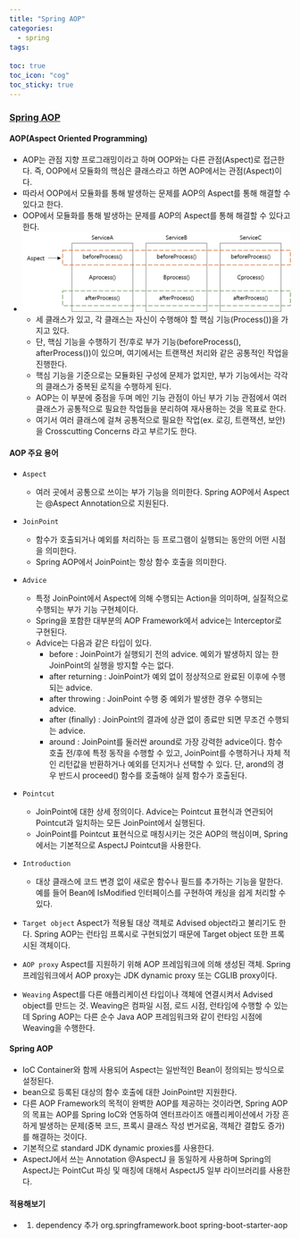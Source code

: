 ```yaml
---
title: "Spring AOP"
categories:
  - spring
tags:
  
toc: true
toc_icon: "cog"
toc_sticky: true
---
```


### [Spring AOP](https://docs.spring.io/spring-framework/docs/current/reference/html/core.html#aop)
#### AOP(Aspect Oriented Programming)
- AOP는 관점 지향 프로그래밍이라고 하며 OOP와는 다른 관점(Aspect)로 접근한다. 즉, OOP에서 모듈화의 핵심은 클래스라고 하면 AOP에서는 관점(Aspect)이다.
- 따라서 OOP에서 모듈화를 통해 발생하는 문제를 AOP의 Aspect를 통해 해결할 수 있다고 한다.
- OOP에서 모듈화를 통해 발생하는 문제를 AOP의 Aspect를 통해 해결할 수 있다고 한다.
- ![AOP Crosscutting](/image/aop.png)
  - 세 클래스가 있고, 각 클래스는 자신이 수행해야 할 핵심 기능(Process())을 가지고 있다.
  - 단, 핵심 기능을 수행하기 전/후로 부가 기능(beforeProcess(), afterProcess())이 있으며, 여기에서는 트랜잭션 처리와 같은 공통적인 작업을 진행한다.
  - 핵심 기능을 기준으로는 모듈화된 구성에 문제가 없지만, 부가 기능에서는 각각의 클래스가 중복된 로직을 수행하게 된다.
  - AOP는 이 부분에 중점을 두며 메인 기능 관점이 아닌 부가 기능 관점에서 여러 클래스가 공통적으로 필요한 작업들을 분리하여 재사용하는 것을 목표로 한다.
  - 여기서 여러 클래스에 걸쳐 공통적으로 필요한 작업(ex. 로깅, 트랜잭션, 보안)을 Crosscutting Concerns 라고 부르기도 한다. 

#### AOP 주요 용어 
- ``Aspect``
  - 여러 곳에서 공통으로 쓰이는 부가 기능을 의미한다. Spring AOP에서 Aspect는 @Aspect Annotation으로 지원된다.

- ``JoinPoint``
  - 함수가 호출되거나 예외를 처리하는 등 프로그램이 실행되는 동안의 어떤 시점을 의미한다. 
  - Spring AOP에서 JoinPoint는 항상 함수 호출을 의미한다.

- ``Advice``
  - 특정 JoinPoint에서 Aspect에 의해 수행되는 Action을 의미하며, 실질적으로 수행되는 부가 기능 구현체이다. 
  - Spring을 포함한 대부분의 AOP Framework에서 advice는 Interceptor로 구현된다.
  - Advice는 다음과 같은 타입이 있다. 
    - before : JoinPoint가 실행되기 전의 advice. 예외가 발생하지 않는 한 JoinPoint의 실행을 방지할 수는 없다.
    - after returning : JoinPoint가 예외 없이 정상적으로 완료된 이후에 수행되는 advice.
    - after throwing : JoinPoint 수행 중 예외가 발생한 경우 수행되는 advice.
    - after (finally) : JoinPoint의 결과에 상관 없이 종료만 되면 무조건 수행되는 advice.
    - around : JoinPoint를 둘러싼 around로 가장 강력한 advice이다. 함수 호출 전/후에 특정 동작을 수행할 수 있고, JoinPoint를 수행하거나 자체 적인 리턴값을 반환하거나 예외를 던지거나 선택할 수 있다. 단, arond의 경우 반드시 proceed() 함수를 호출해야 실제 함수가 호출된다. 

- ``Pointcut``
    - JoinPoint에 대한 상세 정의이다. Advice는 Pointcut 표현식과 연관되어 Pointcut과 일치하는 모든 JoinPoint에서 실행된다. 
    - JoinPoint를 Pointcut 표현식으로 매칭시키는 것은 AOP의 핵심이며, Spring에서는 기본적으로 AspectJ Pointcut을 사용한다. 
    
- ``Introduction``
    - 대상 클래스에 코드 변경 없이 새로운 함수나 필드를 추가하는 기능을 말한다. 예를 들어 Bean에 IsModified 인터페이스를 구현하여 캐싱을 쉽게 처리할 수 있다.
- ``Target object``
    Aspect가 적용될 대상 객체로 Advised object라고 불리기도 한다. Spring AOP는 런타임 프록시로 구현되었기 때문에 Target object 또한 프록시된 객체이다.
- ``AOP proxy``
    Aspect를 지원하기 위해 AOP 프레임워크에 의해 생성된 객체. Spring 프레임워크에서 AOP proxy는 JDK dynamic proxy 또는 CGLIB proxy이다. 
- ``Weaving``
    Aspect를 다른 애플리케이션 타입이나 객체에 연결시켜서 Advised object를 만드는 것.
    Weaving은 컴파일 시점, 로드 시점, 런타임에 수행할 수 있는데 Spring AOP는 다른 순수 Java AOP 프레임워크와 같이 런타임 시점에 Weaving을 수행한다. 

#### Spring AOP
- IoC Container와 함께 사용되어 Aspect는 일반적인 Bean이 정의되는 방식으로 설정된다.  
- bean으로 등록된 대상의 함수 호출에 대한 JoinPoint만 지원한다. 
- 다른 AOP Framework의 목적이 완벽한 AOP를 제공하는 것이라면, Spring AOP의 목표는 AOP를 Spring IoC와 연동하여 엔터프라이즈 애플리케이션에서 가장 흔하게 발생하는 문제(중복 코드, 프록시 클래스 작성 번거로움, 객체간 결합도 증가)를 해결하는 것이다. 
- 기본적으로 standard JDK dynamic proxies를 사용한다. 
- AspectJ에서 쓰는 Annotation @AspectJ 을 동일하게 사용하며 Spring의 AspectJ는 PointCut 파싱 및 매칭에 대해서 AspectJ5 일부 라이브러리를 사용한다. 

#### 적용해보기 
- 1) dependency 추가 
  		<dependency>
	        <groupId>org.springframework.boot</groupId>
	        <artifactId>spring-boot-starter-aop</artifactId>
	    </dependency>
  
  